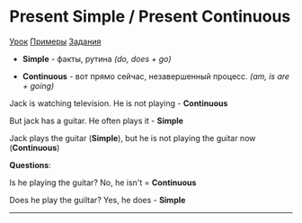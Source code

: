 # Present Simple / Present Continuous

[Урок](https://youtu.be/3_uJGuyWRYU)
[Примеры](https://youtu.be/LK4AsgyWG0g)
[Задания](https://ok-tests.ru/unit-8-red/)

- **Simple** - факты, рутина *(do, does + go)*

- **Continuous** - вот прямо сейчас, незавершенный процесс. *(am, is are + going)*

Jack is watching television. He is not playing - **Continuous**

But jack has a guitar. He often plays it - **Simple**

Jack plays the guitar (**Simple**), but he is not playing the guitar now (**Continuous**)

**Questions**:

Is he playing the guitar? No, he isn't = **Continuous**

Does he play the guiltar? Yes, he does - **Simple**

---
